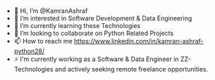 - 👋 Hi, I’m @KamranAshraf
- 👀 I’m interested in Software Development & Data Engineering
- 🌱 I’m currently learning these Technologies
- 💞️ I’m looking to collaborate on Python Related Projects
- 📫 How to reach me https://www.linkedin.com/in/kamran-ashraf-python28/
- ⚡ I'm currently working as a Software & Data Engineer in ZZ-Technologies and actively seeking remote freelance opportunities.

<!---
KamranAshraf10/KamranAshraf10 is a ✨ special ✨ repository because its `README.md` (this file) appears on your GitHub profile.
You can click the Preview link to take a look at your changes.
--->
